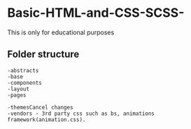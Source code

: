 # Basic-HTML-and-CSS-SCSS-
This is only for educational purposes

## Folder structure
    -abstracts
    -base
    -components
    -layout
    -pages

    -themesCancel changes
    -vendors - 3rd party css such as bs, animations framework(animation.css).
